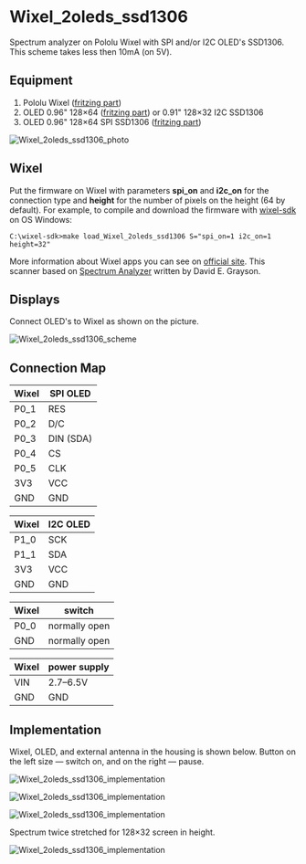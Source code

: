 # Wixel_2oleds_ssd1306

Spectrum analyzer on Pololu Wixel with SPI and/or I2C OLED's SSD1306. This scheme takes less then 10mA (on 5V).

## Equipment

1. Pololu Wixel ([fritzing part](https://github.com/Oestoidea/oled-spectrum-analizer/blob/master/fritzing-parts/OLED%200.96%20128x64%20I2C%20SSD1306.fzpz))
2. OLED 0.96" 128×64 ([fritzing part](https://github.com/Oestoidea/oled-spectrum-analizer/blob/master/fritzing-parts/OLED%200.96%20128x64%20I2C%20SSD1306.fzpz)) or 0.91" 128×32 I2C SSD1306
3. OLED 0.96" 128×64 SPI SSD1306 ([fritzing part](https://github.com/Oestoidea/oled-spectrum-analizer/blob/master/fritzing-parts/OLED%200.96%20128x64%20SPI%20SSD1306.fzpz))

![Wixel_2oleds_ssd1306_photo](https://github.com/Oestoidea/oled-spectrum-analizer/blob/master/Wixel/Wixel_2oleds_ssd1306/pics/Wixel_2oleds_ssd1306.png)

## Wixel

Put the firmware on Wixel with parameters __spi_on__ and __i2c_on__ for the connection type and __height__ for the number of pixels on the height (64 by default). For example, to compile and download the firmware with [wixel-sdk](http://pololu.github.io/wixel-sdk/) on OS Windows:

```
C:\wixel-sdk>make load_Wixel_2oleds_ssd1306 S="spi_on=1 i2c_on=1 height=32"
```

More information about Wixel apps you can see on [official site](https://www.pololu.com/docs/0J46/10.b). This scanner based on [Spectrum Analyzer](https://github.com/pololu/wixel-sdk/tree/dev/david/analyzer/apps/spectrum_analyzer) written by David E. Grayson.

## Displays

Connect OLED's to Wixel as shown on the picture.

![Wixel_2oleds_ssd1306_scheme](https://github.com/Oestoidea/oled-spectrum-analizer/blob/master/Wixel/Wixel_2oleds_ssd1306/fritzing-scheme/Wixel_2oleds_ssd1306_bb.png)

## Connection Map

| Wixel    | SPI OLED      |
| -------- | ------------- |
| P0_1     | RES           |
| P0_2     | D/C           |
| P0_3     | DIN (SDA)     |
| P0_4     | CS            |
| P0_5     | CLK           |
| 3V3      | VCC           |
| GND      | GND           |

| Wixel    | I2C OLED      |
| -------- | ------------- |
| P1_0     | SCK           |
| P1_1     | SDA           |
| 3V3      | VCC           |
| GND      | GND           |

| Wixel    | switch        |
| -------- | ------------- |
| P0_0     | normally open |
| GND      | normally open |

| Wixel    | power supply  |
| -------- | ------------- |
| VIN      | 2.7–6.5V      |
| GND      | GND           |

## Implementation

Wixel, OLED, and external antenna in the housing is shown below. Button on the left size — switch on, and on the right — pause.

![Wixel_2oleds_ssd1306_implementation](https://github.com/Oestoidea/oled-spectrum-analizer/blob/master/Wixel/Wixel_2oleds_ssd1306/pics/Wixel_2oleds_ssd1306_4.png)

![Wixel_2oleds_ssd1306_implementation](https://github.com/Oestoidea/oled-spectrum-analizer/blob/master/Wixel/Wixel_2oleds_ssd1306/pics/Wixel_2oleds_ssd1306_5.png)

![Wixel_2oleds_ssd1306_implementation](https://github.com/Oestoidea/oled-spectrum-analizer/blob/master/Wixel/Wixel_2oleds_ssd1306/pics/Wixel_2oleds_ssd1306_6.png)

Spectrum twice stretched for 128×32 screen in height.

![Wixel_2oleds_ssd1306_implementation](https://github.com/Oestoidea/oled-spectrum-analizer/blob/master/Wixel/Wixel_2oleds_ssd1306/pics/Wixel_2oleds_ssd1306_7.png)
